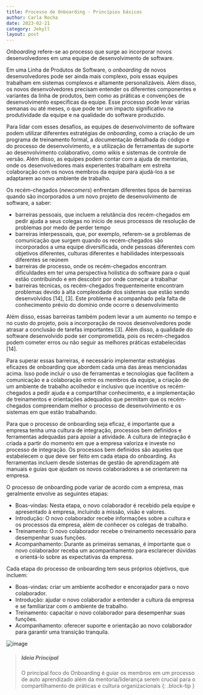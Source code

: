 ```yaml
---
title: Processo de Onboarding - Princípios básicos
author: Carla Rocha
date: 2023-02-21
category: Jekyll
layout: post
---
```


*Onboarding* refere-se ao processo que surge ao incorporar novos desenvolvedores em uma equipe de desenvolvimento de software.

Em uma Linha de Produtos de Software, o *onboarding* de novos desenvolvedores pode ser ainda mais complexo, pois essas equipes trabalham em sistemas complexos e altamente personalizáveis. Além disso, os novos desenvolvedores precisam entender os diferentes componentes e variantes da linha de produtos, bem como as práticas e convenções de desenvolvimento específicas da equipe. Esse processo pode levar várias semanas ou até meses, o que pode ter um impacto significativo na produtividade da equipe e na qualidade do software produzido.


Para lidar com esses desafios, as equipes de desenvolvimento de software podem utilizar diferentes estratégias de *onboarding*, como a criação de um programa de treinamento formal, a documentação detalhada do código e do processo de desenvolvimento, e a utilização de ferramentas de suporte ao desenvolvimento colaborativo, como wikis e sistemas de controle de versão. Além disso, as equipes podem contar com a ajuda de mentorias, onde os desenvolvedores mais experientes trabalham em estreita colaboração com os novos membros da equipe para ajudá-los a se adaptarem ao novo ambiente de trabalho.

Os recém-chegados (*newcomers*) enfrentam diferentes tipos de barreiras quando são incorporados a um novo projeto de desenvolvimento de software, a saber:
- barreiras pessoais, que incluem a relutância dos recém-chegados em pedir ajuda a seus colegas no início de seus processos de resolução de problemas por medo de perder tempo
- barreiras interpessoais, que, por exemplo, referem-se a problemas de comunicação que surgem quando os recém-chegados são incorporados a uma equipe diversificada, onde pessoas diferentes com objetivos diferentes, culturas diferentes e habilidades interpessoais diferentes se reúnem 
- barreiras de processo, onde os recém-chegados encontram dificuldades em ter uma perspectiva holística do software para o qual estão contribuindo e em descobrir por onde começar a trabalhar
- barreiras técnicas, os recém-chegados frequentemente encontram problemas devido à alta complexidade dos sistemas que estão sendo desenvolvidos [14], [3]. Este problema é acompanhado pela falta de conhecimento prévio do domínio onde ocorre o desenvolvimento 

Além disso, essas barreiras também podem levar a um aumento no tempo e no custo do projeto, pois a incorporação de novos desenvolvedores pode atrasar a conclusão de tarefas importantes [3]. Além disso, a qualidade do software desenvolvido pode ser comprometida, pois os recém-chegados podem cometer erros ou não seguir as melhores práticas estabelecidas [14].

Para superar essas barreiras, é necessário implementar estratégias eficazes de onboarding que abordem cada uma das áreas mencionadas acima. Isso pode incluir o uso de ferramentas e tecnologias que facilitem a comunicação e a colaboração entre os membros da equipe, a criação de um ambiente de trabalho acolhedor e inclusivo que incentive os recém-chegados a pedir ajuda e a compartilhar conhecimento, e a implementação de treinamentos e orientações adequados que permitam que os recém-chegados compreendam melhor o processo de desenvolvimento e os sistemas em que estão trabalhando.

Para que o processo de onboarding seja eficaz, é importante que a empresa tenha uma cultura de integração, processos bem definidos e ferramentas adequadas para apoiar a atividade. A cultura de integração é criada a partir do momento em que a empresa valoriza e investe no processo de integração. Os processos bem definidos são aqueles que estabelecem o que deve ser feito em cada etapa do onboarding. As ferramentas incluem desde sistemas de gestão de aprendizagem até manuais e guias que ajudam os novos colaboradores a se orientarem na empresa.

O processo de onboarding pode variar de acordo com a empresa, mas geralmente envolve as seguintes etapas:

- Boas-vindas: Nesta etapa, o novo colaborador é recebido pela equipe e apresentado à empresa, incluindo a missão, visão e valores.
- Introdução: O novo colaborador recebe informações sobre a cultura e os processos da empresa, além de conhecer os colegas de trabalho.
- Treinamento: O novo colaborador recebe o treinamento necessário para desempenhar suas funções.
- Acompanhamento: Durante as primeiras semanas, é importante que o novo colaborador receba um acompanhamento para esclarecer dúvidas e orientá-lo sobre as expectativas da empresa.

Cada etapa do processo de onboarding tem seus próprios objetivos, que incluem:

- Boas-vindas: criar um ambiente acolhedor e encorajador para o novo colaborador.
- Introdução: ajudar o novo colaborador a entender a cultura da empresa e se familiarizar com o ambiente de trabalho.
- Treinamento: capacitar o novo colaborador para desempenhar suas funções.
- Acompanhamento: oferecer suporte e orientação ao novo colaborador para garantir uma transição tranquila.

![image](../assets/figs/boss.png)


> ##### Ideia Principal
>
> O principal foco do Onboarding é guiar os membros em um processo de auto aprendizado 
> além da mentoria/liderança serem crucial para o compartilhamento de práticas e cultura organizacionais
{: .block-tip }